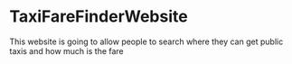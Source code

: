 # TaxiFareFinderWebsite
This website is going to allow people to search where they can get public taxis and how much is the fare
